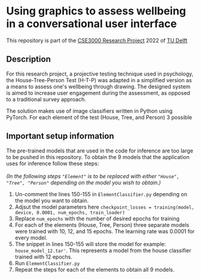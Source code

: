 # Using graphics to assess wellbeing in a conversational user interface

This repository is part of the [CSE3000 Research Project](https://github.com/TU-Delft-CSE/Research-Project) 2022 of [TU Delft](https://github.com/TU-Delft-CSE)

## Description
For this research project, a projective testing technique used in psychology, the House-Tree-Person Test (H-T-P) was adapted in a simplified version as a means to assess one's wellbeing through drawing. The designed system is aimed to increase user engagement during the assessment, as opposed to a traditional survey approach.

The solution makes use of image classifiers written in Python using PyTorch. For each element of the test (House, Tree, and Person) 3 possible

## Important setup information
The pre-trained models that are used in the code for inference are too large to be pushed in this repository. To obtain the 9 models that the application uses for inference follow these steps: <br>
<br>
<em>(In the following steps `"Element"` is to be replaced with either `"House", "Tree", "Person"` depending on the model you wish to obtain.)</em>

 1. Un-comment the lines 150-155 in `ElementClassifier.py` depending on the model you want to obtain.
 2. Adjsut the model parameters here
 `checkpoint_losses = training(model, device, 0.0001, num_epochs, train_loader)`
 3. Replace `num_epochs` with the number of desired epochs for training
 4. For each of the elements (House, Tree, Person) three separate models were trained with 10, 12, and 15 epochs. The learning rate was 0.0001 for every model.
 5. The snippet in lines 150-155 will store the model  for example: `house_model_12.tar'`. This represents a model from the house classifier trained with 12 epochs.
 6. Run `ElementClassifier.py`
 7. Repeat the steps for each of the elements to obtain all 9 models.
